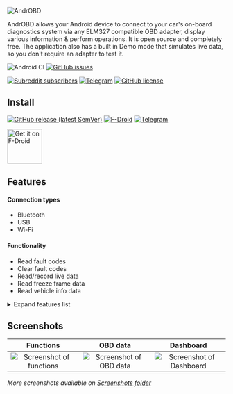 ![AndrOBD](fastlane/metadata/android/en-US/images/tvBanner.png)

AndrOBD allows your Android device to connect to your car's on-board diagnostics system via any ELM327 compatible OBD adapter, display various information & perform operations.
It is open source and completely free. The application also has a built in Demo mode that simulates live data, so you don't require an adapter to test it.

![Android CI](https://github.com/fr3ts0n/AndrOBD/workflows/Android%20CI/badge.svg)
[![GitHub issues](https://img.shields.io/github/issues/fr3ts0n/AndrOBD?color=red)](https://github.com/fr3ts0n/AndrOBD/issues)

[![Subreddit subscribers](https://img.shields.io/reddit/subreddit-subscribers/AndrOBD?color=orange)](https://www.reddit.com/r/AndrOBD/)
[![Telegram](https://img.shields.io/badge/chat-on%20Telegram-blue)](https://t.me/joinchat/G60ltQv5CCEQ94BZ5yWQbg)
[![GitHub license](https://img.shields.io/github/license/fr3ts0n/AndrOBD?color=lightgrey)](https://github.com/fr3ts0n/AndrOBD/blob/master/LICENSE)

## Install

[![GitHub release (latest SemVer)](https://img.shields.io/github/v/release/fr3ts0n/AndrOBD?label=latest%20version&sort=semver)](https://github.com/fr3ts0n/AndrOBD/releases)
[![F-Droid](https://img.shields.io/f-droid/v/com.fr3ts0n.ecu.gui.androbd)](https://f-droid.org/en/packages/com.fr3ts0n.ecu.gui.androbd/)
[![Telegram](https://img.shields.io/badge/alpha/beta-on%20Telegram-blue)](https://t.me/AndrOBD_dev)

[<img src="https://f-droid.org/badge/get-it-on.png" alt="Get it on F-Droid" height="80">](https://f-droid.org/packages/com.fr3ts0n.ecu.gui.androbd/)

##  Features

#### Connection types
* Bluetooth
* USB
* Wi-Fi

#### Functionality

* Read fault codes
* Clear fault codes
* Read/record live data
* Read freeze frame data
* Read vehicle info data

<details>
  <summary>Expand features list</summary>
  
#### Additional features

* Day/Night view
* Data charts
* Dashboard
* Head up display
* Save recorded data
* Load recorded data (for analysis)
* CSV export

#### Customisation of PID data

* PID data items
* Data conversions

#### Plugin extension support

* Development: [AndrOBD-Plugin repository](https://github.com/fr3ts0n/AndrOBD-Plugin)
* Available Plugins:
  * [MQTT publisher](https://f-droid.org/en/packages/com.fr3ts0n.androbd.plugin.mqtt/) - Publish OBD data to MQTT broker
  * [GpsProvider](https://f-droid.org/en/packages/com.fr3ts0n.androbd.plugin.gpsprovider/) - Provide GPS data to AndrOBD
  * [SensorProvider](https://f-droid.org/en/packages/com.fr3ts0n.androbd.plugin.sensorprovider/) - Provide Accelerometer data to AndrOBD

#### Native language support
 
* translatable via [weblate.org](https://hosted.weblate.org/engage/androbd/)
  * [Program dialogs](https://hosted.weblate.org/projects/androbd/strings/)
  * [OBD data descriptions](https://hosted.weblate.org/projects/androbd/obd-data-descriptions/)
  * [Fault code descriptions](https://hosted.weblate.org/projects/androbd/fault-codes/)

</details>

## Screenshots

| Functions | OBD data | Dashboard |
| :--: | :--: | :--: |
| ![Screenshot of functions](/fastlane/metadata/android/en-US/images/phoneScreenshots/Screenshot_02.png) | ![Screenshot of OBD data](/fastlane/metadata/android/en-US/images/phoneScreenshots/Screenshot_06.png) | ![Screenshot of Dashboard](/fastlane/metadata/android/en-US/images/phoneScreenshots/Screenshot_09.png) |

*More screenshots available on [Screenshots folder](https://github.com/fr3ts0n/AndrOBD/tree/master/fastlane/metadata/android/en-US/images/phoneScreenshots)*







